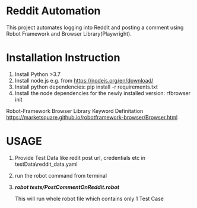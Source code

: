 # Reddit Automation
This project automates logging into Reddit and posting a comment using Robot Framework and Browser Library(Playwright).

# Installation Instruction
1. Install Python >3.7
2. Install node.js e.g. from https://nodejs.org/en/download/
3. Install python dependencies: pip install -r requirements.txt
4. Install the node dependencies for the newly installed version: rfbrowser init

Robot-Framework Browser Library Keyword Definitation https://marketsquare.github.io/robotframework-browser/Browser.html 

# USAGE
1. Provide Test Data like redit post url, credentials etc in testData\reddit_data.yaml
2. run the robot command from terminal
3. **_robot tests/PostCommentOnReddit.robot_**

    This will run whole robot file which contains only 1 Test Case

